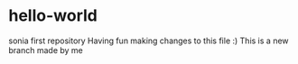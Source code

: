 # hello-world
sonia first repository
Having fun making changes to this file :)
This is a new branch made by me
